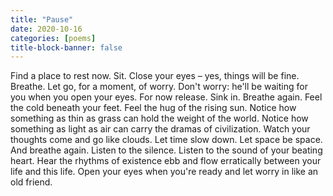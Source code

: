 ```yaml
---
title: "Pause"
date: 2020-10-16
categories: [poems]
title-block-banner: false
---
```

Find a place to rest now. Sit.
Close your eyes – yes, things will be fine.
Breathe. Let go, for a moment,
of worry. Don't worry: he'll be waiting
for you when you open your eyes.
For now release. Sink in. Breathe again.
Feel the cold beneath your feet.
Feel the hug of the rising sun.
Notice how something as thin as grass
can hold the weight of the world.
Notice how something as light as air
can carry the dramas of civilization.
Watch your thoughts come and go like clouds.
Let time slow down. Let space be space.
And breathe again.
Listen to the silence.
Listen to the sound of your beating heart.
Hear the rhythms of existence ebb and flow
erratically between your life and this life.
Open your eyes when you're ready
and let worry in
like an old friend.
